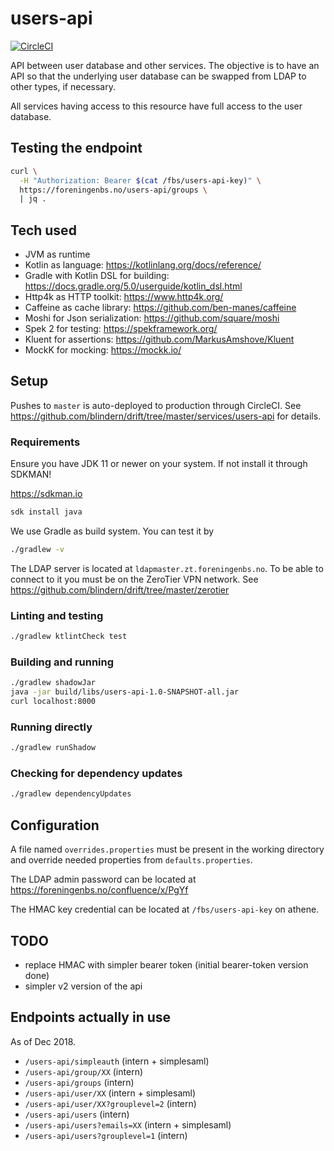 # users-api

[![CircleCI](https://circleci.com/gh/blindern/users-api.svg?style=svg)](https://circleci.com/gh/blindern/users-api)

API between user database and other services. The objective is to have an API
so that the underlying user database can be swapped from LDAP to other types,
if necessary.

All services having access to this resource have full access to the user
database.

## Testing the endpoint

```bash
curl \
  -H "Authorization: Bearer $(cat /fbs/users-api-key)" \
  https://foreningenbs.no/users-api/groups \
  | jq .
```

## Tech used

- JVM as runtime
- Kotlin as language: https://kotlinlang.org/docs/reference/
- Gradle with Kotlin DSL for building: https://docs.gradle.org/5.0/userguide/kotlin_dsl.html
- Http4k as HTTP toolkit: https://www.http4k.org/
- Caffeine as cache library: https://github.com/ben-manes/caffeine
- Moshi for Json serialization: https://github.com/square/moshi
- Spek 2 for testing: https://spekframework.org/
- Kluent for assertions: https://github.com/MarkusAmshove/Kluent
- MockK for mocking: https://mockk.io/

## Setup

Pushes to `master` is auto-deployed to production through CircleCI.
See https://github.com/blindern/drift/tree/master/services/users-api
for details.

### Requirements

Ensure you have JDK 11 or newer on your system. If not install it through SDKMAN!

https://sdkman.io

```bash
sdk install java
```

We use Gradle as build system. You can test it by

```bash
./gradlew -v
```

The LDAP server is located at `ldapmaster.zt.foreningenbs.no`. To be able
to connect to it you must be on the ZeroTier VPN network.
See https://github.com/blindern/drift/tree/master/zerotier

### Linting and testing

```bash
./gradlew ktlintCheck test
```

### Building and running

```bash
./gradlew shadowJar
java -jar build/libs/users-api-1.0-SNAPSHOT-all.jar
curl localhost:8000
```

### Running directly

```bash
./gradlew runShadow
```

### Checking for dependency updates

```bash
./gradlew dependencyUpdates
```

## Configuration

A file named `overrides.properties` must be present in the working directory
and override needed properties from `defaults.properties`.

The LDAP admin password can be located at
https://foreningenbs.no/confluence/x/PgYf

The HMAC key credential can be located at `/fbs/users-api-key` on athene.

## TODO

- replace HMAC with simpler bearer token (initial bearer-token version done)
- simpler v2 version of the api

## Endpoints actually in use

As of Dec 2018.

- `/users-api/simpleauth` (intern + simplesaml)
- `/users-api/group/XX` (intern)
- `/users-api/groups` (intern)
- `/users-api/user/XX` (intern + simplesaml)
- `/users-api/user/XX?grouplevel=2` (intern)
- `/users-api/users` (intern)
- `/users-api/users?emails=XX` (intern + simplesaml)
- `/users-api/users?grouplevel=1` (intern)
